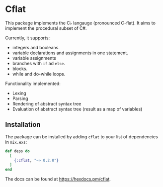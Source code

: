 # Cflat

This package implements the C♭ langauge (pronounced C-flat). It aims to implement the procedural subset of C#.

Currently, it supports:
- integers and booleans.
- variable declarations and assignments in one statement.
- variable assignments
- branches with `if` ad `else`.
- blocks.
- while and do-while loops.

Functionality implemented:
- Lexing
- Parsing
- Rendering of abstract syntax tree
- Evaluation of abstract syntax tree (result as a map of variables)

## Installation

The package can be installed by adding `cflat` to your list of dependencies in `mix.exs`:

```elixir
def deps do
  [
    {:cflat, "~> 0.2.0"}
  ]
end
```
The docs can be found at <https://hexdocs.pm/cflat>.
